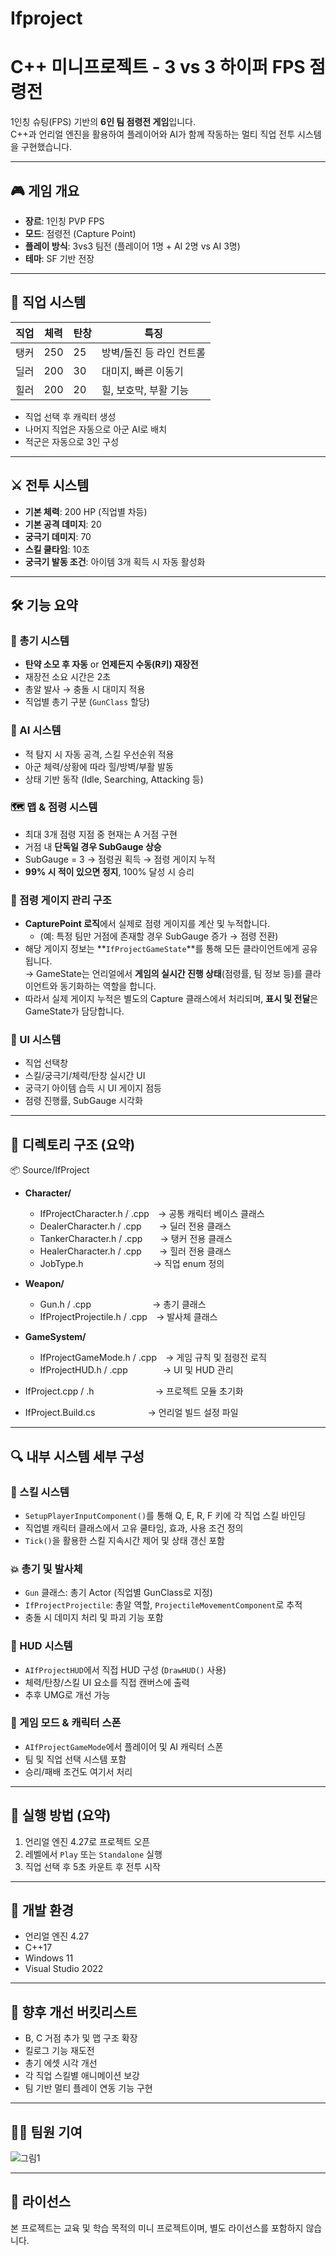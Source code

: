 # Ifproject

# C++ 미니프로젝트 - 3 vs 3 하이퍼 FPS 점령전

1인칭 슈팅(FPS) 기반의 **6인 팀 점령전 게임**입니다.  
C++과 언리얼 엔진을 활용하여 플레이어와 AI가 함께 작동하는 멀티 직업 전투 시스템을 구현했습니다.

---

## 🎮 게임 개요

- **장르**: 1인칭 PVP FPS  
- **모드**: 점령전 (Capture Point)  
- **플레이 방식**: 3vs3 팀전 (플레이어 1명 + AI 2명 vs AI 3명)  
- **테마**: SF 기반 전장  

---

## 🧙 직업 시스템

| 직업 | 체력 | 탄창 | 특징 |
|------|------|------|-------|
| 탱커 | 250  | 25   | 방벽/돌진 등 라인 컨트롤 |
| 딜러 | 200  | 30   | 대미지, 빠른 이동기 |
| 힐러 | 200  | 20   | 힐, 보호막, 부활 기능 |

- 직업 선택 후 캐릭터 생성  
- 나머지 직업은 자동으로 아군 AI로 배치  
- 적군은 자동으로 3인 구성  

---

## ⚔️ 전투 시스템

- **기본 체력**: 200 HP (직업별 차등)  
- **기본 공격 데미지**: 20  
- **궁극기 데미지**: 70  
- **스킬 쿨타임**: 10초  
- **궁극기 발동 조건**: 아이템 3개 획득 시 자동 활성화  

---

## 🛠️ 기능 요약

### 🔫 총기 시스템
- **탄약 소모 후 자동** or **언제든지 수동(R키) 재장전**
- 재장전 소요 시간은 2초  
- 총알 발사 → 충돌 시 대미지 적용  
- 직업별 총기 구분 (`GunClass` 할당)

### 🧠 AI 시스템
- 적 탐지 시 자동 공격, 스킬 우선순위 적용  
- 아군 체력/상황에 따라 힐/방벽/부활 발동  
- 상태 기반 동작 (Idle, Searching, Attacking 등)

### 🗺️ 맵 & 점령 시스템
- 최대 3개 점령 지점 중 현재는 A 거점 구현  
- 거점 내 **단독일 경우 SubGauge 상승**  
- SubGauge = 3 → 점령권 획득 → 점령 게이지 누적  
- **99% 시 적이 있으면 정지**, 100% 달성 시 승리

### 🏁 점령 게이지 관리 구조
- **CapturePoint 로직**에서 실제로 점령 게이지를 계산 및 누적합니다.  
  - (예: 특정 팀만 거점에 존재할 경우 SubGauge 증가 → 점령 전환)
- 해당 게이지 정보는 **`IfProjectGameState`**를 통해 모든 클라이언트에게 공유됩니다.  
  → GameState는 언리얼에서 **게임의 실시간 진행 상태**(점령률, 팀 정보 등)를 클라이언트와 동기화하는 역할을 합니다.
- 따라서 실제 게이지 누적은 별도의 Capture 클래스에서 처리되며, **표시 및 전달**은 GameState가 담당합니다.


### 🧩 UI 시스템
- 직업 선택창  
- 스킬/궁극기/체력/탄창 실시간 UI  
- 궁극기 아이템 습득 시 UI 게이지 점등  
- 점령 진행률, SubGauge 시각화  

---

## 📁 디렉토리 구조 (요약)

📦 Source/IfProject  
- **Character/**  
  - IfProjectCharacter.h / .cpp → 공통 캐릭터 베이스 클래스  
  - DealerCharacter.h / .cpp  → 딜러 전용 클래스  
  - TankerCharacter.h / .cpp  → 탱커 전용 클래스  
  - HealerCharacter.h / .cpp  → 힐러 전용 클래스  
  - JobType.h        → 직업 enum 정의  

- **Weapon/**  
  - Gun.h / .cpp       → 총기 클래스  
  - IfProjectProjectile.h / .cpp → 발사체 클래스  

- **GameSystem/**  
  - IfProjectGameMode.h / .cpp → 게임 규칙 및 점령전 로직  
  - IfProjectHUD.h / .cpp    → UI 및 HUD 관리  

- IfProject.cpp / .h       → 프로젝트 모듈 초기화  
- IfProject.Build.cs      → 언리얼 빌드 설정 파일  

---

## 🔍 내부 시스템 세부 구성

### 🎯 스킬 시스템
- `SetupPlayerInputComponent()`를 통해 Q, E, R, F 키에 각 직업 스킬 바인딩  
- 직업별 캐릭터 클래스에서 고유 쿨타임, 효과, 사용 조건 정의  
- `Tick()`을 활용한 스킬 지속시간 제어 및 상태 갱신 포함  

### 💥 총기 및 발사체
- `Gun` 클래스: 총기 Actor (직업별 GunClass로 지정)  
- `IfProjectProjectile`: 총알 역할, `ProjectileMovementComponent`로 추적  
- 충돌 시 데미지 처리 및 파괴 기능 포함  

### 🧩 HUD 시스템
- `AIfProjectHUD`에서 직접 HUD 구성 (`DrawHUD()` 사용)  
- 체력/탄창/스킬 UI 요소를 직접 캔버스에 출력  
- 추후 UMG로 개선 가능  

### 🧠 게임 모드 & 캐릭터 스폰
- `AIfProjectGameMode`에서 플레이어 및 AI 캐릭터 스폰  
- 팀 및 직업 선택 시스템 포함  
- 승리/패배 조건도 여기서 처리  

---

## 🧪 실행 방법 (요약)

1. 언리얼 엔진 4.27로 프로젝트 오픈  
2. 레벨에서 `Play` 또는 `Standalone` 실행  
3. 직업 선택 후 5초 카운트 후 전투 시작  

---

## 🔧 개발 환경

- 언리얼 엔진 4.27  
- C++17  
- Windows 11  
- Visual Studio 2022  

---

## 📜 향후 개선 버킷리스트

- B, C 거점 추가 및 맵 구조 확장  
- 킬로그 기능 재도전  
- 총기 에셋 시각 개선  
- 각 직업 스킬별 애니메이션 보강  
- 팀 기반 멀티 플레이 연동 기능 구현  

---

## 🙋‍♀️ 팀원 기여
![그림1](https://github.com/user-attachments/assets/54d1f86c-6c1c-4cf7-940c-b829431031a8)

---

## 📝 라이선스

본 프로젝트는 교육 및 학습 목적의 미니 프로젝트이며, 별도 라이선스를 포함하지 않습니다.
